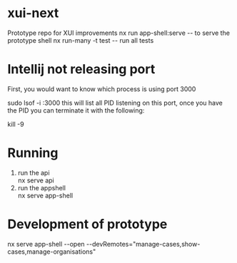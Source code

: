 # xui-next
Prototype repo for XUI improvements
nx run app-shell:serve -- to serve the prototype shell
nx run-many -t test -- run all tests


# Intellij not releasing port 
First, you would want to know which process is using port 3000

sudo lsof -i :3000
this will list all PID listening on this port, once you have the PID you can terminate it with the following:

kill -9 <PID>

# Running
1) run the api  
nx serve api
2) run the appshell  
nx serve app-shell 
# Development of prototype
nx serve app-shell --open  --devRemotes="manage-cases,show-cases,manage-organisations"

